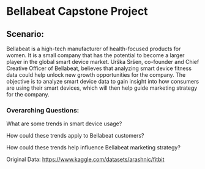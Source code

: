 # Bellabeat Capstone Project

## Scenario:

Bellabeat is a high-tech manufacturer of health-focused products for women. It is a small company that has the potential to become a larger player in the global smart device market. Urška Sršen, co-founder and Chief Creative Officer of Bellabeat, believes that analyzing smart device fitness data could help unlock new growth opportunities for the company. The objective is to analyze smart device data to gain insight into how consumers are using their smart devices, which will then help guide marketing strategy for the company.

### Overarching Questions:

What are some trends in smart device usage?

How could these trends apply to Bellabeat customers?

How could these trends help influence Bellabeat marketing strategy?

Original Data: https://www.kaggle.com/datasets/arashnic/fitbit
